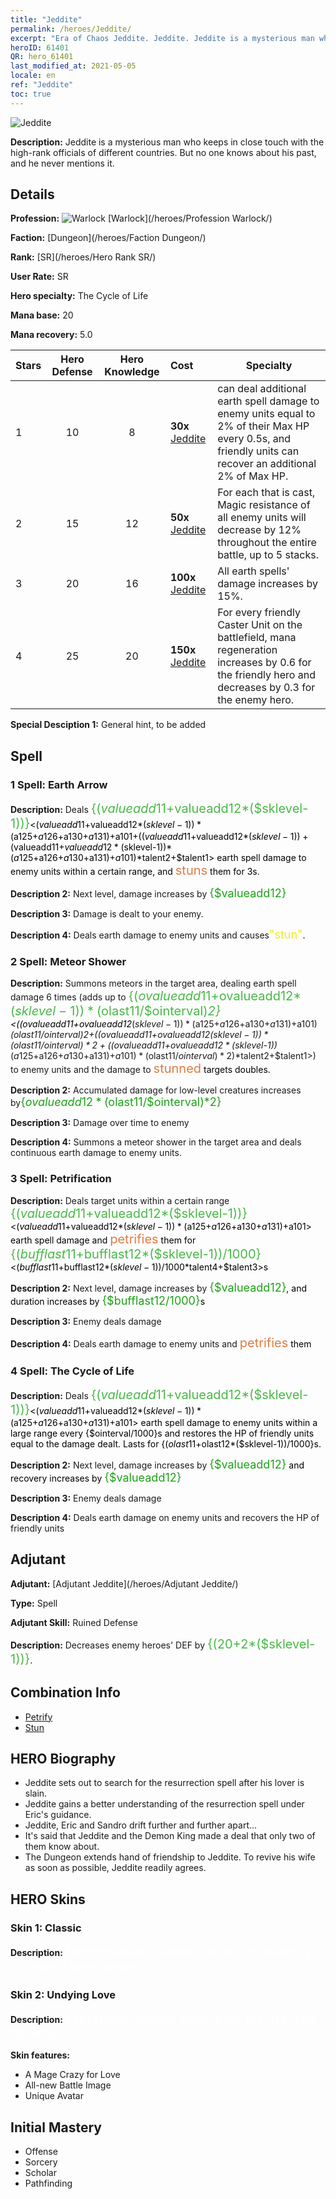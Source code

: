 ```yaml
---
title: "Jeddite"
permalink: /heroes/Jeddite/
excerpt: "Era of Chaos Jeddite. Jeddite. Jeddite is a mysterious man who keeps in close touch with the high-rank officials of different countries. But no one knows about his past, and he never mentions it."
heroID: 61401
QR: hero_61401
last_modified_at: 2021-05-05
locale: en
ref: "Jeddite"
toc: true
---
```

  ![Jeddite](/images/h/h_Jeddite.jpg)

 **Description:** Jeddite is a mysterious man who keeps in close touch with the high-rank officials of different countries. But no one knows about his past, and he never mentions it.
## Details
 **Profession:** ![Warlock](/images/h/h_prof_11.png)  [Warlock](/heroes/Profession Warlock/)

 **Faction:** [Dungeon](/heroes/Faction Dungeon/)

 **Rank:** [SR](/heroes/Hero Rank SR/)

 **User Rate:** SR

 **Hero specialty:** The Cycle of Life

 **Mana base:** 20

 **Mana recovery:** 5.0


  | Stars | Hero Defense | Hero Knowledge | Cost |     Specialty     |
  |---------|:---------------:|:---------------:|:--|--------------------|
  |    1    | 10 | 8 | **30x** [Jeddite](/Items/her_391/) | <The Cycle of Life> can deal additional earth spell damage to enemy units equal to 2% of their Max HP every 0.5s, and friendly units can recover an additional 2% of Max HP. |
  |    2    | 15 | 12 | **50x** [Jeddite](/Items/her_391/) | For each <The Cycle of Life> that is cast, Magic resistance of all enemy units will decrease by 12% throughout the entire battle, up to 5 stacks. |
  |    3    | 20 | 16 | **100x** [Jeddite](/Items/her_391/) | All earth spells' damage increases by 15%. |
  |    4    | 25 | 20 | **150x** [Jeddite](/Items/her_391/) | For every friendly Caster Unit on the battlefield, mana regeneration increases by 0.6 for the friendly hero and decreases by 0.3 for the enemy hero. |

 **Special Desciption 1:** General hint, to be added

## Spell
### 1 Spell: Earth Arrow
 **Description:** Deals <span style="color: #48b946;font-size:20px">{($valueadd11+$valueadd12*($sklevel-1))}</span><span style="color: black"><($valueadd11+$valueadd12*($sklevel-1))*($a125+$a126+$a130+$a131)+$a101+(($valueadd11+$valueadd12*($sklevel-1))+($valueadd11+$valueadd12*($sklevel-1))*($a125+$a126+$a130+$a131)+$a101)*$talent2+$talent1> earth spell damage to enemy units within a certain range, and <span style="color: #e07c44;font-size:20px">stuns</span><span style="color: black"> them for 3s.

 **Description 2:** Next level, damage increases by <span style="color: #1ca216;font-size:18px">{$valueadd12}</span><span style="color: black">

 **Description 3:** Damage is dealt to your enemy.

 **Description 4:** Deals earth damage to enemy units and causes<span style="color: #f0f000;font-size:18px">\"stun\"</span><span style="color: black">.

### 2 Spell: Meteor Shower
 **Description:** Summons meteors in the target area, dealing earth spell damage 6 times (adds up to <span style="color: #48b946;font-size:20px">{($ovalueadd11+$ovalueadd12*($sklevel-1))*($olast11/$ointerval)*2}</span><span style="color: black"><(($ovalueadd11+$ovalueadd12*($sklevel-1))*($a125+$a126+$a130+$a131)+$a101)*($olast11/$ointerval)*2+(($ovalueadd11+$ovalueadd12*($sklevel-1))*($olast11/$ointerval)*2+(($ovalueadd11+$ovalueadd12*($sklevel-1))*($a125+$a126+$a130+$a131)+$a101)*($olast11/$ointerval)*2)*$talent2+$talent1>) to enemy units and the damage to <span style="color: #e07c44;font-size:20px">stunned</span><span style="color: black"> targets doubles.

 **Description 2:** Accumulated damage for low-level creatures increases by<span style="color: #1ca216;font-size:18px">{$ovalueadd12*($olast11/$ointerval)*2}</span><span style="color: black">

 **Description 3:** Damage over time to enemy

 **Description 4:** Summons a meteor shower in the target area and deals continuous earth damage to enemy units.

### 3 Spell: Petrification
 **Description:** Deals target units within a certain range <span style="color: #48b946;font-size:20px">{($valueadd11+$valueadd12*($sklevel-1))}</span><span style="color: black"><($valueadd11+$valueadd12*($sklevel-1))*($a125+$a126+$a130+$a131)+$a101> earth spell damage and <span style="color: #e07c44;font-size:20px">petrifies</span><span style="color: black"> them for <span style="color: #48b946;font-size:20px">{($bufflast11+$bufflast12*($sklevel-1))/1000}</span><span style="color: black"><($bufflast11+$bufflast12*($sklevel-1))/1000*$talent4+$talent3>s

 **Description 2:** Next level, damage increases by <span style="color: #1ca216;font-size:18px">{$valueadd12}</span><span style="color: black">, and duration increases by <span style="color: #1ca216;font-size:18px">{$bufflast12/1000}</span><span style="color: black">s

 **Description 3:** Enemy deals damage

 **Description 4:** Deals earth damage to enemy units and <span style="color: #e07c44;font-size:20px">petrifies</span><span style="color: black"> them

### 4 Spell: The Cycle of Life
 **Description:** Deals <span style="color: #48b946;font-size:20px">{($valueadd11+$valueadd12*($sklevel-1))}</span><span style="color: black"><($valueadd11+$valueadd12*($sklevel-1))*($a125+$a126+$a130+$a131)+$a101> earth spell damage to enemy units within a large range every {$ointerval/1000}s and restores the HP of friendly units equal to the damage dealt. Lasts for {($olast11+$olast12*($sklevel-1))/1000}s.

 **Description 2:** Next level, damage increases by <span style="color: #1ca216;font-size:18px">{$valueadd12}</span><span style="color: black"> and recovery increases by <span style="color: #1ca216;font-size:18px">{$valueadd12}</span><span style="color: black">

 **Description 3:** Enemy deals damage

 **Description 4:** Deals earth damage on enemy units and recovers the HP of friendly units


## Adjutant

 **Adjutant:**  [Adjutant Jeddite](/heroes/Adjutant Jeddite/) 

 **Type:**  Spell 

 **Adjutant Skill:**  Ruined Defense 

 **Description:** Decreases enemy heroes' DEF by <span style="color: #48b946;font-size:20px">{(20+2*($sklevel-1))}</span><span style="color: black">.

## Combination Info

* [Petrify](/combination/Petrify/) 
* [Stun](/combination/Stun/) 

## HERO Biography
   - Jeddite sets out to search for the resurrection spell after his lover is slain.
   - Jeddite gains a better understanding of the resurrection spell under Eric's guidance.
   - Jeddite, Eric and Sandro drift further and further apart...
   - It's said that Jeddite and the Demon King made a deal that only two of them know about.
   - The Dungeon extends hand of friendship to Jeddite. To revive his wife as soon as possible, Jeddite readily agrees.

## HERO Skins
### Skin 1: **Classic**

 **Description:** <span style="color: #ffffff;font-size:20px">Necromancer's understanding of death is not worth mentioning.</span>


### Skin 2: **Undying Love**

 **Description:** <span style="color: #ffffff;font-size:20px">Everything Jeddite does is for resurrecting his wife.</span>

 **Skin features:** 

   - A Mage Crazy for Love
   - All-new Battle Image
   - Unique Avatar


## Initial Mastery
   - Offense
   - Sorcery
   - Scholar
   - Pathfinding
